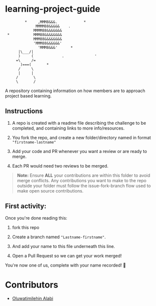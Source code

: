 # learning-project-guide

             *     ,MMM8&&&.            *
                  MMMM88&&&&&    .
                 MMMM88&&&&&&&
     *           MMM88&&&&&&&&
                 MMM88&&&&&&&&
                 'MMM88&&&&&&'
                   'MMM8&&&'      *
          |\___/|
          )     (             .              '
         =\     /=
           )===(       *
          /     \
          |     |
         /       \
         \       /

A repository containing information on how members are to approach project based learning.

## Instructions

1. A repo is created with a readme file describing the challenge to be completed, and containing links to more info/resources.

2. You fork the repo, and create a new folder/directory named in format `"firstname-lastname"`

3. Add your code and PR whenever you want a review or are ready to merge.

4. Each PR would need two reviews to be merged.

>**Note:** Ensure **ALL** your contributions are within this folder to avoid merge conflicts.
Any contributions you want to make to the repo  outside your folder must follow the issue-fork-branch flow used to make open source contributions.

## First activity:
Once you're done reading this:
1. fork this repo

2. Create a branch named `"Lastname-firstname"`.

3. And add your name to this file underneath this line.

4. Open a Pull Request so we can get your work merged!

You're now one of us, complete with your name recorded! 🙂

  # Contributors
- [Oluwatimilehin Alabi](https://github.com/CyberBishop)
